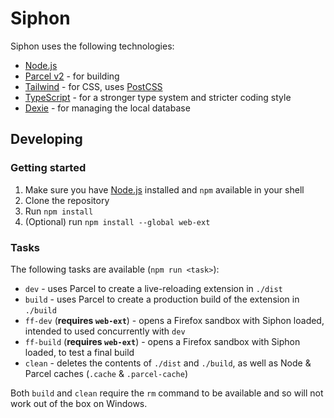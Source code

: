 # Siphon

Siphon uses the following technologies:

* [Node.js](https://nodejs.org/en/)
* [Parcel v2](https://github.com/parcel-bundler/parcel) - for building
* [Tailwind](https://tailwindcss.com/) - for CSS, uses [PostCSS](https://github.com/postcss/postcss)
* [TypeScript](https://www.typescriptlang.org/) - for a stronger type system and stricter coding style
* [Dexie](https://dexie.org/) - for managing the local database

## Developing

### Getting started

1. Make sure you have [Node.js](https://nodejs.org/en/) installed and `npm` available in your shell
2. Clone the repository
3. Run `npm install`
4. (Optional) run `npm install --global web-ext`

### Tasks

The following tasks are available (`npm run <task>`):

* `dev` - uses Parcel to create a live-reloading extension in `./dist`
* `build` - uses Parcel to create a production build of the extension in `./build`
* `ff-dev` (**requires `web-ext`**) - opens a Firefox sandbox with Siphon loaded, intended to used concurrently with `dev`
* `ff-build` (**requires `web-ext`**) - opens a Firefox sandbox with Siphon loaded, to test a final build
* `clean` - deletes the contents of `./dist` and `./build`, as well as Node & Parcel caches (`.cache` & `.parcel-cache`)

Both `build` and `clean` require the `rm` command to be available and so will not work out of the box on Windows.
